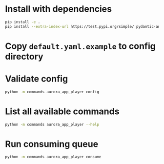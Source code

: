 # Install with dependencies

```bash
pip install -e .
pip install --extra-index-url https://test.pypi.org/simple/ pydantic-another-config
```

# Copy `default.yaml.example` to config directory

# Validate config

```bash
python -m commands aurora_app_player config
```

# List all available commands

```bash
python -m commands aurora_app_player --help
```

# Run consuming queue

```bash
python -m commands aurora_app_player consume
```
